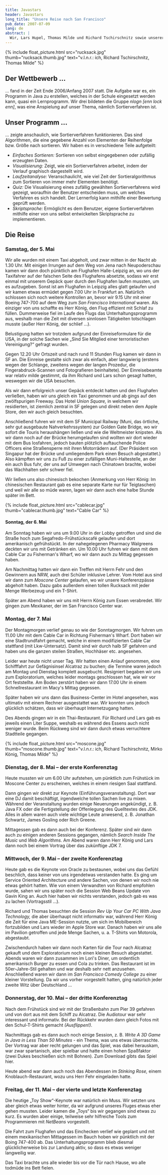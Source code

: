 ```yaml
---
title: Javastars
header: Javastars
long_title: "Unsere Reise nach San Francisco"
pub_date: 2007-07-09
lang: de
abstract: |
  Wir, Lars Hupel, Thomas Milde und Richard Tschirschnitz sowie unserer Lehrer Mirko König sind am 5. Mai 2007 nach San Francisco geflogen, um an der weltweit größten Entwicklerkonferenz – der JavaOne 2007 – teilzunehmen. Dies hatten wir als 1. Preis beim Programmierwettbewerb „Java Stars 2006 – Sun Microsystems Award“ gewonnen und durften daher für einige Tage in den USA verweilen.
---
```


{% include float_picture.html src="rucksack.jpg" thumb="rucksack.thumb.jpg" text="v.l.n.r.: ich, Richard Tschirschnitz, Thomas Milde" %}

## Der Wettbewerb …

… fand in der Zeit Ende 2006/Anfang 2007 statt. Die Aufgabe war es, ein Programm in Java zu erstellen, welches in der Schule eingesetzt werden kann, quasi ein Lernprogramm. Wir drei bildeten die Gruppe *nlogn [enn lock enn]*, was eine Anspielung auf unser Thema, nämlich Sortierverfahren ist.

## Unser Programm …

… zeigte anschaulich, wie Sortierverfahren funktionieren. Das sind Algorithmen, die eine gegebene Anzahl von Elementen der Reihenfolge bzw. Größe nach sortieren. Wir haben es in verschiedene Teile aufgeteilt:

* *Einfaches Sortieren:* Sortieren von selbst eingegebenen oder zufällig erzeugten Daten.
* *Visualisierung:* Zeigt, wie ein Sortierverfahren arbeitet, indem der Verlauf graphisch dargestellt wird.
* *Laufzeitanalyse:* Veranschaulicht, wie viel Zeit der Sortieralgorithmus zum Sortieren von immer mehr Elementen benötigt.
* *Quiz:* Die Visualisierung eines zufällig gewählten Sortierverfahrens wird gezeigt, woraufhin der Benutzer entscheiden muss, um welches Verfahren es sich handelt. Der Lernerfolg kann mithilfe einer Bewertung geprüft werden.
* *Skriptsprache:* Ermöglicht es dem Benutzer, eigene Sortierverfahren mithilfe einer von uns selbst entwickelten Skriptsprache zu implementieren.

## Die Reise

### Samstag, der 5. Mai
Wir alle wurden mit einem Taxi abgeholt, und zwar mitten in der Nacht ab 1.30 Uhr. Mit einigen Irrungen auf dem Weg von Jena nach Neupoderschau kamen wir dann doch pünktlich am Flughafen Halle-Leipzig an, wo uns der Taxifahrer auf der falschen Seite des Flughafens absetzte, sodass wir erst einmal mit unserem Gepäck quer durch den Flughafen laufen mussten, um es aufzugeben. Sonst ist am Flughafen in Leipzig alles glatt gelaufen und wir kamen etwas ermüdet gegen 7.00 Uhr in Frankfurt an. Natürlich schlossen sich noch weitere Kontrollen an, bevor wir 9.15 Uhr mit einer Boeing 747-700 auf dem Weg zum *San Francisco International* waren. Als einziger von uns schaffte es Herr König, den Flug effizient mit Schlaf zu füllen. Dummerweise fiel im Laufe des Flugs das Unterhaltungsprogramm aus, weshalb man die Zeit mit diversen sinnlosen Tätigkeiten totschlagen musste (außer Herr König, der schlief …).

Belustigung hatten wir trotzdem aufgrund der Einreiseformulare für die USA, in der solche Sachen wie „Sind Sie Mitglied einer terroristischen Vereinigung?“ gefragt wurden.

Gegen 12.20 Uhr Ortszeit und nach rund 11 Stunden Flug kamen wir dann in SF an. Die Einreise gestalte sich zwar als einfach, aber langwierig (erstens wegen der Schlange, zweitens wegen der langen Prozedur, die Fingerabdruck-Scannen und Fotografieren beinhaltete). Der Einreisebeamte war relativ milde gestimmt, da ihm Richard und Lars schon gesagt hatten, weswegen wir die USA besuchen.

Als wir dann erfolgreich unser Gepäck entdeckt hatten und den Flughafen verließen, haben wir uns gleich ein Taxi genommen und ab gings auf den zwölfspurigen Freeway. Das Hotel *Union Square,* in welchem wir residierten, ist ziemlich zentral in SF gelegen und direkt neben dem Apple Store, den wir auch gleich besuchten.

Anschließend fuhren wir mit dem SF Municipal Railway (Muni, das örtliche, sehr gut ausgebaute Nahverkehrssystem) zur Golden Gate Bridge, wo wir sofort die Touris heraushängen ließen und wie die Weltmeister knipsten. Als wir dann noch auf der Brücke herumgelaufen sind wollten wir dort wieder mit dem Bus losfahren, jedoch bauten plötzlich auftauchende Police Officers eine Straßensperre mit ihren Motorrädern auf. (Der Präsident von Singapur hat der Brücke und umliegendem Park einen Besuch abgestattet.) Also kämpften wir uns zu Fuß zu einer zufälligen Muni-Haltestelle, an der ein auch Bus fuhr, der uns auf Umwegen nach Chinatown brachte, wobei das Wachhalten sehr schwer fiel.

Wir ließen uns also chinesisch bekochen (Anmerkung von Herr König: Im chinesischen Restaurant gab es eine separate Karte nur für Teigtaschen) und weil wir alle so müde waren, lagen wir dann auch eine halbe Stunde später im Bett.

{% include float_picture.html src="cablecar.jpg" thumb="cablecar.thumb.jpg" text="Cable Car" %}

#### Sonntag, der 6. Mai
Am Sonntag haben wir uns um 9.00 Uhr in der Lobby getroffen und sind die Straße hoch zum Segafredo-Frühstückscafé gelaufen und dort amerikanisch gefrühstückt. In der nahegelegenen Pharmacy Walgreens deckten wir uns mit Getränken ein. Um 10.00 Uhr fuhren wir dann mit dem Cable Car zu Fisherman's Wharf, wo wir dann auch zu Mittag gegessen haben.

Am Nachmittag hatten wir dann ein Treffen mit Herrn Fehr und den Gewinnern aus NRW, auch drei Schüler inklusive Lehrer. Vom Hotel aus sind wir dann zum *Moscone Center* gelaufen, wo wir unsere Konferenzpässe abgeholt haben. Dazu gabs außerdem einen tollen Rucksack mit jeder Menge Werbezeug und ein T-Shirt.

Später am Abend haben wir uns mit Herrn König zum Essen verabredet. Wir gingen zum Mexikaner, der im San Francisco Center war.

### Montag, der 7. Mai
Der Montagmorgen verlief genau so wie der Sonntagmorgen. Wir fuhren um 11.00 Uhr mit dem Cable Car in Richtung Fisherman's Wharf. Dort haben wir eine Stadtrundfahrt gemacht, welche in einem modifizierten Cable Car stattfand (mit Lkw-Untersatz). Damit sind wir durch halb SF gefahren und haben uns die ganzen steilen Straßen, Hochhäser etc. angesehen.

Leider war heute nicht unser Tag. Wir hatten einen Anlauf genommen, eine Schifffahrt zur Gefägnisinsel Alcatraz zu buchen; die Termine waren jedoch am Montag und Dienstag komplett ausgebucht. Resigniert begaben wir uns zum Exploratorium, welches leider montags geschlossen hat, wie wir vor Ort feststellte. Am Boden zerstört haben wir dann 17.00 Uhr in einem Schnellrestaurant im Macy's Mittag gegessen.

Später haben wir uns dann das Business-Center im Hotel angesehen, was ultimativ mit einem Rechner ausgestattet war. Wir konnten uns jedoch glücklich schätzen, dass wir überhaupt Internetzugang hatten.

Des Abends gingen wir in ein Thai-Restaurant. Für Richard und Lars gab es jeweils einen Liter Suppe, weshalb es während des Essens auch nicht weniger wurde. Beim Rückweg sind wir dann durch etwas verruchtere Stadtteile gegangen.

{% include float_picture.html src="moscone.jpg" thumb="moscone.thumb.jpg" text="v.l.n.r.: ich, Richard Tschirschnitz, Mirko König, Thomas Milde" %}

### Dienstag, der 8. Mai – der erste Konferenztag
Heute mussten wir um 6.00 Uhr aufstehen, um pünktlich zum Frühstück im Moscone Center zu erscheinen, welches in einem riesigen Saal stattfand.

Dann gingen wir direkt zur Keynote (Einführungsveranstaltung). Dort war eine DJ damit beschäftigt, irgendwelche tollen Sachen live zu mixen. Während der Veranstaltung wurden einige Neuerungen angekündigt, z. B. Java FX oder die Fertigstellung der Offenlegung des Quelltextes des JDK. Alles in allem waren auch viele wichtige Leute anwesend, z. B. Jonathan Schwartz, James Gosling oder Rich Greene.

Mittagessen gab es dann auch bei der Konferenz. Später sind wir dann auch zu einigen anderen Sessions gegangen, nämlich *Search Inside The Music* und *Web Algorithms.* Am Abend waren dann Herr König und Lars dann noch bei einem Vortrag über das zukünftige JDK 7.

### Mittwoch, der 9. Mai – der zweite Konferenztag
Heute gab es die Keynote von Oracle zu bestaunen, wobei uns das Gefühl beschlich, dass keiner von uns irgendetwas verstanden hatte. Es ging um Service Oriented Architecture und andere Sachen, von denen wir noch nie etwas gehört hatten. Wie von einem Verwandten von Richard empfohlen wurde, sahen wir uns später noch die Session Web Beans Update von Gavin King an. Auch hier haben wir nichts verstanden, jedoch gab es was zu lachen (Vortragsstil …).

Richard und Thomas besuchten die Session *Rev Up Your Car PC With Java Technology,* die aber überhaupt nicht informativ war, während Herr König die Zeit für eine Java ME-Session nutzte, um sich im Mobilbereich fortzubilden und Lars wieder im Apple Store war. Danach haben wir uns alle im Pavilion getroffen und jede Menge Sachen, u. a. T-Shirts von Motorola, abgestaubt.

Zwischendurch haben wir dann noch Karten für die Tour nach Alcatraz gekauft und dem Exploratorium noch einen kleinen Besuch abgestattet. Abends waren wir dann zusammen im Lori's Diner, um ordentlich amerikanisch Burger zu essen und Cola zu trinken. Das Restaurant ist im 50er-Jahre-Stil gehalten und war deshalb sehr nett anzusehen. Anschließend waren wir dann im *San Francisco Comedy College* zu einer kleiner Vorstellung. Da wir uns vorher vorgestellt hatten, ging natürlich jeder zweite Witz über Deutschland …

### Donnerstag, der 10. Mai – der dritte Konferenztag
Nach dem Frühstück sind wir mit der Straßenbahn zum Pier 39 gefahren und von dort aus mit dem Schiff zu Alcatraz. Die Audiotour war sehr interessant und informativ. Bei der Rückkehr wurden dann gleich Fotos mit den Schul-T-Shirts gemacht *(Ausflippen!).*

Nachmittags gab es dann auch noch einige Session, z. B. *Write A 3D Game in Java in Less Than 50 Minutes* - ein Thema, was uns etwas überraschte. Der Vortrag war aber recht gelungen und das Spiel, was dabei herauskam, war zwar spartanisch, aber spielbar und hatte einen hohen Spaßfaktor (zwei Dukes beschießen sich mit Bohnen). Zum Download gibts das Spiel hier.

Heute abend war dann auch noch das Abendessen im *Stinking Rose,* einem Knoblauch-Restaurant, wozu uns Herr Fehr eingeladen hatte.

### Freitag, der 11. Mai – der vierte und letzte Konferenztag
Die heutige „Toy Show“-Keynote war natürlich ein Muss. Wir setzten uns aber gleich etwas weiter hinter, da wir aufgrund unseres Fluges etwas eher gehen mussten. Leider kamen die „Toys“ bis wir gegangen sind etwas zu kurz. Es wurden aber einige, teilweise sehr hilfreiche Tools zum Programmieren mit *NetBeans* vorgestellt.

Die Fahrt zum Flughafen und das Einchecken verlief wie geplant und mit einem mexikanischen Mittagessen im Bauch hoben wir pünktlich mit der Boing 747-400 ab. Das Unterhaltungsprogramm blieb diesmal glücklicherweise bis zur Landung aktiv, so dass es etwas weniger langweilig war.

Das Taxi brachte uns alle wieder bis vor die Tür nach Hause, wo alle todmüde ins Bett fielen.
